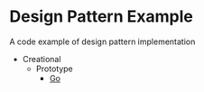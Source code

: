 # Design Pattern Example
A code example of design pattern implementation

- Creational
    - Prototype
      - [Go](go/creational/prototype/main.go)